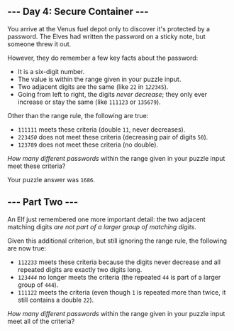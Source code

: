 <article class="day-desc"><h2>--- Day 4: Secure Container ---</h2><p>You arrive at the Venus fuel depot only to discover it's protected by a password.  The Elves had written the password on a sticky note, but someone <span title="Look on the bright side - isn't it more secure if nobody knows the password?">threw it out</span>.</p>
<p>However, they do remember a few key facts about the password:</p>
<ul>
<li>It is a six-digit number.</li>
<li>The value is within the range given in your puzzle input.</li>
<li>Two adjacent digits are the same (like <code>22</code> in <code>1<em>22</em>345</code>).</li>
<li>Going from left to right, the digits <em>never decrease</em>; they only ever increase or stay the same (like <code>111123</code> or <code>135679</code>).</li>
</ul>
<p>Other than the range rule, the following are true:</p>
<ul>
<li><code>111111</code> meets these criteria (double <code>11</code>, never decreases).</li>
<li><code>2234<em>50</em></code> does not meet these criteria (decreasing pair of digits <code>50</code>).</li>
<li><code>123789</code> does not meet these criteria (no double).</li>
</ul>
<p><em>How many different passwords</em> within the range given in your puzzle input meet these criteria?</p>
</article>
<p>Your puzzle answer was <code>1686</code>.</p><article class="day-desc"><h2 id="part2">--- Part Two ---</h2><p>An Elf just remembered one more important detail: the two adjacent matching digits <em>are not part of a larger group of matching digits</em>.</p>
<p>Given this additional criterion, but still ignoring the range rule, the following are now true:</p>
<ul>
<li><code>112233</code> meets these criteria because the digits never decrease and all repeated digits are exactly two digits long.</li>
<li><code>123<em>444</em></code> no longer meets the criteria (the repeated <code>44</code> is part of a larger group of <code>444</code>).</li>
<li><code>111122</code> meets the criteria (even though <code>1</code> is repeated more than twice, it still contains a double <code>22</code>).</li>
</ul>
<p><em>How many different passwords</em> within the range given in your puzzle input meet all of the criteria?</p>
</article>
